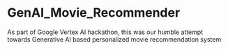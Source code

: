 # GenAI_Movie_Recommender
As part of Google Vertex AI hackathon, this was our humble attempt towards Generative AI based personalized movie recommendation system
